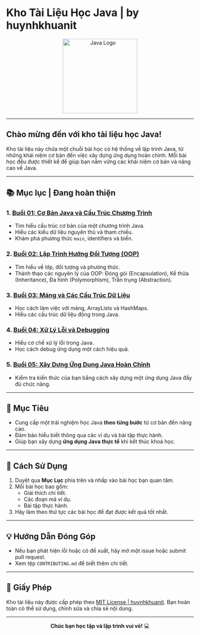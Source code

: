 # Kho Tài Liệu Học Java | by huynhkhuanit

<p align="center">
  <img src="https://upload.wikimedia.org/wikipedia/en/3/30/Java_programming_language_logo.svg" alt="Java Logo" width="200"/>
</p>

---

## Chào mừng đến với kho tài liệu học Java!

Kho tài liệu này chứa một chuỗi bài học có hệ thống về lập trình Java, từ những khái niệm cơ bản đến việc xây dựng ứng dụng hoàn chỉnh. Mỗi bài học đều được thiết kế để giúp bạn nắm vững các khái niệm cơ bản và nâng cao về Java.

---

## 📚 Mục lục | Đang hoàn thiện

### 1. [Buổi 01: Cơ Bản Java và Cấu Trúc Chương Trình](LyThuyet/Buoi-01/JavaProgramStructure.md)
   - Tìm hiểu cấu trúc cơ bản của một chương trình Java.
   - Hiểu các kiểu dữ liệu nguyên thủ và tham chiếu.
   - Khám phá phương thức `main`, identifiers và biến.

### 2. [Buổi 02: Lập Trình Hướng Đối Tượng (OOP)](LyThuyet/Buoi-02/OOPBasics.md)
   - Tìm hiểu về lớp, đối tượng và phương thức.
   - Thành thạo các nguyên lý của OOP: Đóng gói (Encapsulation), Kế thừa (Inheritance), Đa hình (Polymorphism), Trẫn trụng (Abstraction).

### 3. [Buổi 03: Mảng và Các Cấu Trúc Dữ Liệu](LyThuyet/Buoi-03/ArraysAndCollections.md)
   - Học cách làm việc với mảng, ArrayLists và HashMaps.
   - Hiểu các cấu trúc dữ liệu động trong Java.

### 4. [Buổi 04: Xử Lý Lỗi và Debugging](LyThuyet/Buoi-04/ErrorHandling.md)
   - Hiểu cơ chế xử lý lỗi trong Java.
   - Học cách debug ứng dụng một cách hiệu quả.

### 5. [Buổi 05: Xây Dựng Ứng Dụng Java Hoàn Chỉnh](LyThuyet/Buoi-05/CompleteApplication.md)
   - Kiểm tra kiến thức của bạn bằng cách xây dựng một ứng dụng Java đầy đủ chức năng.

---

## 🎯 Mục Tiêu
- Cung cấp một trải nghiệm học Java **theo từng bước** từ cơ bản đến nâng cao.
- Đảm bảo hiểu biết thông qua các ví dụ và bài tập thực hành.
- Giúp bạn xây dựng **ứng dụng Java thực tế** khi kết thúc khoá học.

---

## 🚀 Cách Sử Dụng
1. Duyệt qua **Mục Lục** phía trên và nhấp vào bài học bạn quan tâm.
2. Mỗi bài học bao gồm:
   - Giải thích chi tiết.
   - Các đoạn mã ví dụ.
   - Bài tập thực hành.
3. Hãy làm theo thứ tực các bài học để đạt được kết quả tốt nhất.

---

## 💡 Hướng Dẫn Đóng Góp
- Nếu bạn phát hiện lỗi hoặc có đề xuất, hãy mở một issue hoặc submit pull request.
- Xem tệp `CONTRIBUTING.md` để biết thêm chi tiết.

---

## 📄 Giấy Phép
Kho tài liệu này được cấp phép theo [MIT License | huynhkhuanit](https://github.com/huynhkhuanit/). Bạn hoàn toàn có thể sử dụng, chỉnh sửa và chia sẻ nội dung.

---

<p align="center">
  <strong>Chúc bạn học tập và lập trình vui vẻ!</strong> 💻
</p>
